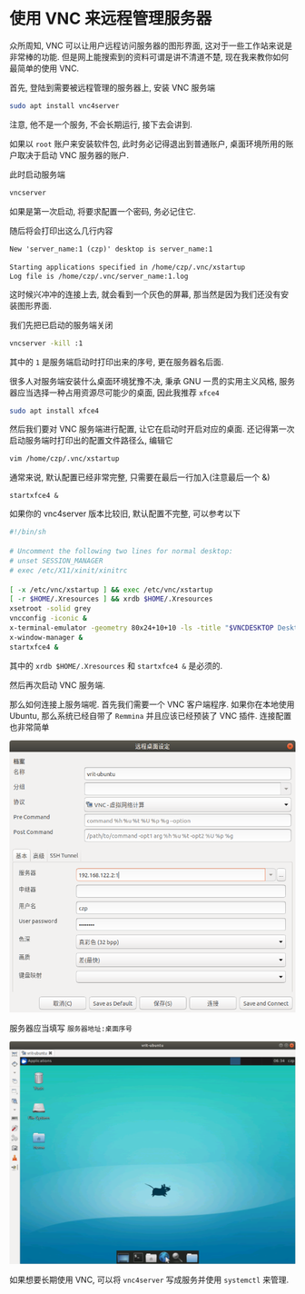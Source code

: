 # 使用 VNC 来远程管理服务器

众所周知, VNC 可以让用户远程访问服务器的图形界面, 这对于一些工作站来说是非常棒的功能. 但是网上能搜索到的资料可谓是讲不清道不楚, 现在我来教你如何最简单的使用 VNC.

首先, 登陆到需要被远程管理的服务器上, 安装 VNC 服务端

```bash
sudo apt install vnc4server
```

注意, 他不是一个服务, 不会长期运行, 接下去会讲到.

如果以 `root` 账户来安装软件包, 此时务必记得退出到普通账户, 桌面环境所用的账户取决于启动 VNC 服务器的账户.

此时启动服务端

```bash
vncserver
```

如果是第一次启动, 将要求配置一个密码, 务必记住它.

随后将会打印出这么几行内容

```text
New 'server_name:1 (czp)' desktop is server_name:1

Starting applications specified in /home/czp/.vnc/xstartup
Log file is /home/czp/.vnc/server_name:1.log
```

这时候兴冲冲的连接上去, 就会看到一个灰色的屏幕, 那当然是因为我们还没有安装图形界面.

我们先把已启动的服务端关闭

```bash
vncserver -kill :1
```

其中的 `1`  是服务端启动时打印出来的序号, 更在服务器名后面.

很多人对服务端安装什么桌面环境犹豫不决, 秉承 GNU 一贯的实用主义风格, 服务器应当选择一种占用资源尽可能少的桌面, 因此我推荐 `xfce4`

```bash
sudo apt install xfce4
```

然后我们要对 VNC 服务端进行配置, 让它在启动时开启对应的桌面. 还记得第一次启动服务端时打印出的配置文件路径么, 编辑它

```bash
vim /home/czp/.vnc/xstartup
```

通常来说, 默认配置已经非常完整, 只需要在最后一行加入\(注意最后一个 &\)

```text
startxfce4 &
```

如果你的 vnc4server 版本比较旧, 默认配置不完整, 可以参考以下

```bash
#!/bin/sh

# Uncomment the following two lines for normal desktop:
# unset SESSION_MANAGER
# exec /etc/X11/xinit/xinitrc

[ -x /etc/vnc/xstartup ] && exec /etc/vnc/xstartup
[ -r $HOME/.Xresources ] && xrdb $HOME/.Xresources
xsetroot -solid grey
vncconfig -iconic &
x-terminal-emulator -geometry 80x24+10+10 -ls -title "$VNCDESKTOP Desktop" &
x-window-manager &
startxfce4 &
```

其中的 `xrdb $HOME/.Xresources` 和 `startxfce4 &` 是必须的.

然后再次启动 VNC 服务端.

那么如何连接上服务端呢. 首先我们需要一个 VNC 客户端程序. 如果你在本地使用 Ubuntu, 那么系统已经自带了 `Remmina` 并且应该已经预装了 VNC 插件. 连接配置也非常简单

![](../.gitbook/assets/image%20%2812%29.png)

服务器应当填写 `服务器地址:桌面序号`

![](../.gitbook/assets/image%20%2840%29.png)

如果想要长期使用 VNC, 可以将 `vnc4server` 写成服务并使用 `systemctl` 来管理.

